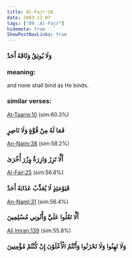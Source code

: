 ```yaml
---
title: Al-Fajr:26
date: 2003-11-07
tags: ["89 .Al-Fajr"]
hidemeta: true 
ShowPostNavLinks: true 
---
```

### وَلَا يُوثِقُ وَثَاقَهُ أَحَدٌ
### meaning: 
and none shall bind as He binds.
### similar verses: 

[At-Taariq:10](/86/10) (sim:60.3%)

### فَمَا لَهُ مِنْ قُوَّةٍ وَلَا نَاصِرٍ

[An-Najm:38](/53/38) (sim:58.2%)

### أَلَّا تَزِرُ وَازِرَةٌ وِزْرَ أُخْرَىٰ

[Al-Fajr:25](/89/25) (sim:56.8%)

### فَيَوْمَئِذٍ لَا يُعَذِّبُ عَذَابَهُ أَحَدٌ

[An-Naml:31](/27/31) (sim:56.4%)

### أَلَّا تَعْلُوا عَلَيَّ وَأْتُونِي مُسْلِمِينَ

[Ali Imran:139](/3/139) (sim:55.8%)

### وَلَا تَهِنُوا وَلَا تَحْزَنُوا وَأَنْتُمُ الْأَعْلَوْنَ إِنْ كُنْتُمْ مُؤْمِنِينَ
